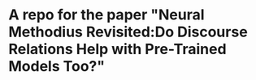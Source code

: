 # A repo for the paper "Neural Methodius Revisited:Do Discourse Relations Help with Pre-Trained Models Too?"

